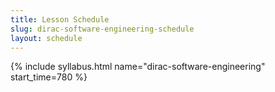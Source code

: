 ```yaml
---
title: Lesson Schedule
slug: dirac-software-engineering-schedule
layout: schedule
---
```

{% include syllabus.html  name="dirac-software-engineering" start_time=780 %}